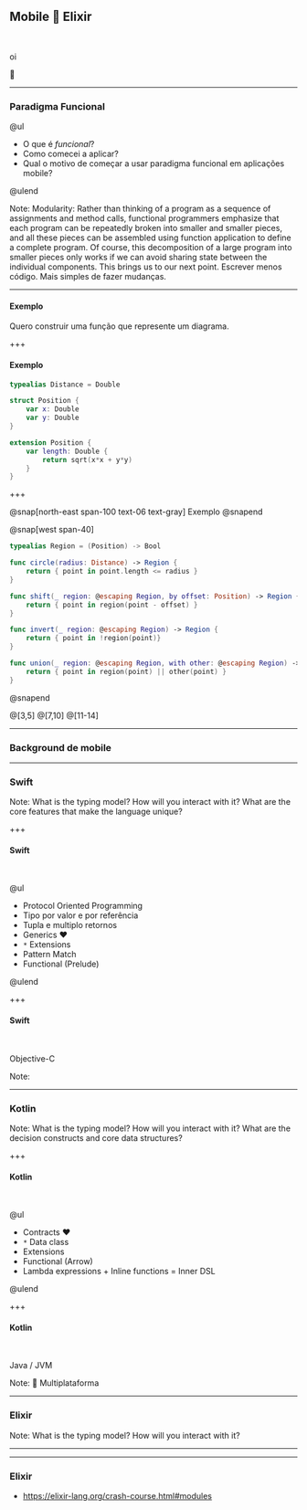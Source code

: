 
## Mobile 🤯 Elixir
<br>


 oi 
<br>
 
 👋 

---

### Paradigma Funcional

@ul

- O que é _funcional_?
- Como comecei a aplicar?
- Qual o motivo de começar a usar paradigma funcional em aplicações mobile?

@ulend

Note:
Modularity: Rather than thinking of a program as a sequence of assignments and method calls, functional programmers emphasize that each program can be repeatedly broken into smaller and smaller pieces, and all these pieces can be assembled using function application to define a complete program. Of course, this decomposition of a large program into smaller pieces only works if we can avoid sharing state between the individual components. This brings us to our next point.
Escrever menos código.
Mais simples de fazer mudanças.

---

#### Exemplo

Quero construir uma função que represente um diagrama.

+++

#### Exemplo

```swift
typealias Distance = Double

struct Position {
    var x: Double
    var y: Double
}

extension Position {
    var length: Double {
        return sqrt(x*x + y*y)
    }
}
```

+++

@snap[north-east span-100 text-06 text-gray]
    Exemplo
@snapend

@snap[west span-40]
```swift
typealias Region = (Position) -> Bool

func circle(radius: Distance) -> Region {
    return { point in point.length <= radius }
}

func shift(_ region: @escaping Region, by offset: Position) -> Region {
    return { point in region(point - offset) }
}

func invert(_ region: @escaping Region) -> Region {
    return { point in !region(point)}
}

func union(_ region: @escaping Region, with other: @escaping Region) -> Region {
    return { point in region(point) || other(point) }
}
```
@snapend

@[3,5]
@[7,10]
@[11-14]

---

### Background de mobile


---

### Swift

Note: What is the typing model?
How will you interact with it?
What are the core features that make the language unique?

+++

#### Swift
<br>

@ul

- Protocol Oriented Programming
- Tipo por valor e por referência
- Tupla e multiplo retornos
- Generics ♥
- `*` Extensions
- Pattern Match
- Functional (Prelude)

@ulend

+++

#### Swift
<br>

Objective-C

Note:

---

### Kotlin

Note: What is the typing model?
How will you interact with it?
What are the decision constructs and core data structures?

+++

#### Kotlin
<br>

@ul

- Contracts ♥️
- `*` Data class
- Extensions
- Functional (Arrow)
- Lambda expressions + Inline functions = Inner DSL

@ulend

+++

#### Kotlin
<br>

Java / JVM

Note:
🤔 Multiplataforma

---

### Elixir

Note: What is the typing model?
How will you interact with it?

---




---

### Elixir 

- https://elixir-lang.org/crash-course.html#modules